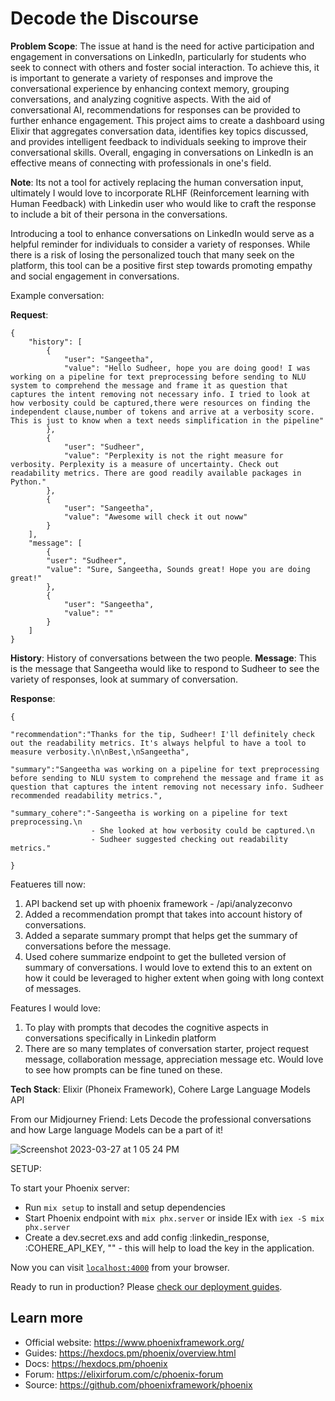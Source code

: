 # Decode the Discourse

**Problem Scope**: The issue at hand is the need for active participation and engagement in conversations on LinkedIn, particularly for students who seek to connect with others and foster social interaction. To achieve this, it is important to generate a variety of responses and improve the conversational experience by enhancing context memory, grouping conversations, and analyzing cognitive aspects. With the aid of conversational AI, recommendations for responses can be provided to further enhance engagement. This project aims to create a dashboard using Elixir that aggregates conversation data, identifies key topics discussed, and provides intelligent feedback to individuals seeking to improve their conversational skills. Overall, engaging in conversations on LinkedIn is an effective means of connecting with professionals in one's field.

**Note**: Its not a tool for actively replacing the human conversation input, ultimately I would love to incorporate RLHF (Reinforcement learning with Human Feedback) with Linkedin user who would like to craft the response to include a bit of their persona in the conversations. 

Introducing a tool to enhance conversations on LinkedIn would serve as a helpful reminder for individuals to consider a variety of responses. While there is a risk of losing the personalized touch that many seek on the platform, this tool can be a positive first step towards promoting empathy and social engagement in conversations.


Example conversation:

**Request**: 
```
{
	"history": [
		{
			"user": "Sangeetha",
			"value": "Hello Sudheer, hope you are doing good! I was working on a pipeline for text preprocessing before sending to NLU system to comprehend the message and frame it as question that captures the intent removing not necessary info. I tried to look at how verbosity could be captured,there were resources on finding the independent clause,number of tokens and arrive at a verbosity score. This is just to know when a text needs simplification in the pipeline"
		},
		{
			"user": "Sudheer",
			"value": "Perplexity is not the right measure for verbosity. Perplexity is a measure of uncertainty. Check out readability metrics. There are good readily available packages in Python."
		},
        {
            "user": "Sangeetha",
            "value": "Awesome will check it out noww"
        }
	],
	"message": [
        {
        "user": "Sudheer",
        "value": "Sure, Sangeetha, Sounds great! Hope you are doing great!"
        },
        {
            "user": "Sangeetha",
            "value": ""
        }
    ]
}
```
**History**: History of conversations between the two people. **Message**: This is the message that Sangeetha would like to respond to Sudheer to see the variety of responses, look at summary of conversation.

**Response**:

```
{

"recommendation":"Thanks for the tip, Sudheer! I'll definitely check out the readability metrics. It's always helpful to have a tool to measure verbosity.\n\nBest,\nSangeetha",

"summary":"Sangeetha was working on a pipeline for text preprocessing before sending to NLU system to comprehend the message and frame it as question that captures the intent removing not necessary info. Sudheer recommended readability metrics.",

"summary_cohere":"-Sangeetha is working on a pipeline for text preprocessing.\n
                  - She looked at how verbosity could be captured.\n
                  - Sudheer suggested checking out readability metrics."
                  
}

```

Featueres till now:
1) API backend set up with phoenix framework - /api/analyzeconvo
2) Added a recommendation prompt that takes into account history of conversations.
3) Added a separate summary prompt that helps get the summary of conversations before the message.
4) Used cohere summarize endpoint to get the bulleted version of summary of conversations. I would love to extend this to an extent on how it could be leveraged to higher extent when going with long context of messages. 

Features I would love:
1) To play with prompts that decodes the cognitive aspects in conversations specifically in Linkedin platform
2) There are so many templates of conversation starter, project request message, collaboration message, appreciation message etc. Would love to see how prompts can be fine tuned on these. 

**Tech Stack**: Elixir (Phoneix Framework), Cohere Large Language Models API


From our Midjourney Friend: Lets Decode the professional conversations and how Large language Models can be a part of it! 


![Screenshot 2023-03-27 at 1 05 24 PM](https://user-images.githubusercontent.com/68361331/228014475-72e0bca5-65d4-4f4e-a5bb-7a6fe2378a09.png)




SETUP:

To start your Phoenix server:

  * Run `mix setup` to install and setup dependencies
  * Start Phoenix endpoint with `mix phx.server` or inside IEx with `iex -S mix phx.server`
  * Create a dev.secret.exs and add config :linkedin_response, :COHERE_API_KEY, "" - this will help to load the key in the application.


Now you can visit [`localhost:4000`](http://localhost:4000) from your browser.

Ready to run in production? Please [check our deployment guides](https://hexdocs.pm/phoenix/deployment.html).

## Learn more

  * Official website: https://www.phoenixframework.org/
  * Guides: https://hexdocs.pm/phoenix/overview.html
  * Docs: https://hexdocs.pm/phoenix
  * Forum: https://elixirforum.com/c/phoenix-forum
  * Source: https://github.com/phoenixframework/phoenix

